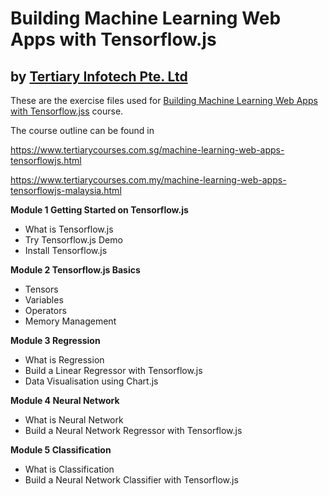 # Building Machine Learning Web Apps with Tensorflow.js
## by [Tertiary Infotech Pte. Ltd](https://www.tertiarycourses.com.sg/)

These are the exercise files used for [Building Machine Learning Web Apps with Tensorflow.jss](https://www.tertiarycourses.com.sg/machine-learning-web-apps-tensorflowjs.html) course. 

The course outline can be found in 

https://www.tertiarycourses.com.sg/machine-learning-web-apps-tensorflowjs.html

https://www.tertiarycourses.com.my/machine-learning-web-apps-tensorflowjs-malaysia.html

<p><strong>Module 1 Getting Started on Tensorflow.js</strong></p>
<ul>
<li>What is Tensorflow.js</li>
<li>Try Tensorflow.js Demo</li>
<li>Install Tensorflow.js</li>
</ul>
<p><strong>Module 2 Tensorflow.js Basics</strong></p>
<ul>
<li>Tensors</li>
<li>Variables</li>
<li>Operators</li>
<li>Memory Management</li>
</ul>
<p><strong>Module 3 Regression</strong></p>
<ul>
<li>What is Regression</li>
<li>Build a Linear Regressor with Tensorflow.js</li>
<li>Data Visualisation using Chart.js</li>
</ul>
<p><strong>Module 4 Neural Network</strong></p>
<ul>
<li>What is Neural Network</li>
<li>Build a Neural Network Regressor with Tensorflow.js</li>
</ul>
<p><strong>Module 5 Classification</strong></p>
<ul>
<li>What is Classification</li>
<li>Build a Neural Network Classifier with Tensorflow.js</li>
</ul>





